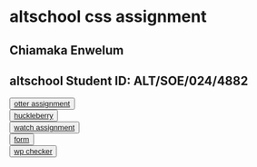    <h1> altschool css assignment</h1>
    </header>
    <H2>Chiamaka Enwelum</H2>
   <h2>altschool Student ID: ALT/SOE/024/4882 </h2>
    
 <button><a href="otter.html">otter assignment</a></button>
<br>
<button><a href="huckleberry.html"> huckleberry</a> </button>
<br>
<button><a href="watch.html"> watch assignment</a> </button>
<br>
<button><a href="figma1.html"> form</a></button>
<br>
<button><a href="figma4.html"> wp checker</a></button>
    
</body>
</html>
















































